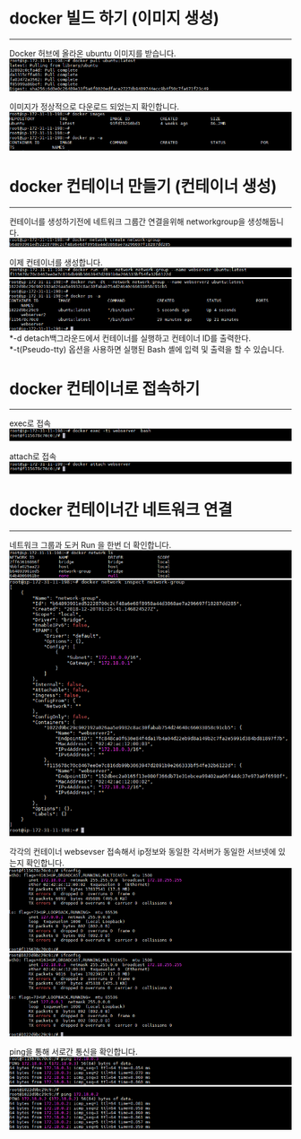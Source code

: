 # docker 빌드 하기 (이미지 생성)
-----
Docker 허브에 올라온 ubuntu 이미지를 받습니다.
![](https://github.com/haneal/DockerRepo/blob/master/img/1_docker_pull_ubuntu_latest.png)

이미지가 정상적으로 다운로드 되었는지 확인합니다.
![](https://github.com/haneal/DockerRepo/blob/master/img/2_docker_pull_ubuntu_latest.png)



# docker 컨테이너 만들기 (컨테이너 생성)
-----
컨테이너를 생성하기전에 네트워크 그룹간 연결을위해 networkgroup을 생성해둡니다.
![](https://github.com/haneal/DockerRepo/blob/master/img/3_1network%20create%20netowrk-group.png)

이제 컨테이너를 생성합니다. 
![](https://github.com/haneal/DockerRepo/blob/master/img/4.docker%20%EC%BB%A8%ED%85%8C%EC%9D%B4%EB%84%88%EC%83%9D%EC%84%B1.png)
![](https://github.com/haneal/DockerRepo/blob/master/img/9.run_server_2%EC%83%9D%EC%84%B1.png)
  *-d detach백그라운드에서 컨테이너를 실행하고 컨테이너 ID를 출력한다.<br>
  *-t(Pseudo-tty) 옵션을 사용하면 실행된 Bash 셸에 입력 및 출력을 할 수 있습니다.

# docker 컨테이너로 접속하기
-----
exec로 접속
![](https://github.com/haneal/DockerRepo/blob/master/img/6.docker_exec.png)

attach로 접속
![](https://github.com/haneal/DockerRepo/blob/master/img/7.attach.png)

# docker 컨테이너간 네트워크 연결
-----
네트워크 그룹과 도커 Run 을 한번 더 확인합니다.
![](https://github.com/haneal/DockerRepo/blob/master/img/3.2.docker-ls.png)
![](https://github.com/haneal/DockerRepo/blob/master/img/3_3_network%20create%20netowrk-group.png)

각각의 컨테이너 websevser 접속해서 ip정보와 동일한 각서버가 동일한 서브넷에 있는지 확인합니다.
![](https://github.com/haneal/DockerRepo/blob/master/img/8.network_ifconfig_1.png)
![](https://github.com/haneal/DockerRepo/blob/master/img/11.network_ifconfig.png)

ping을 통해 서로간 통신을 확인합니다.
![](https://github.com/haneal/DockerRepo/blob/master/img/13.network_ping_2.png)
![](https://github.com/haneal/DockerRepo/blob/master/img/12.network_ping.png)

